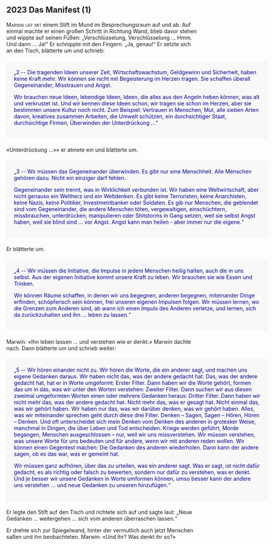 ## **2023** Das Manifest (1)

<span style="font-variant:small-caps;">Marwin lief mit</span> einem Stift im Mund im Besprechungsraum auf und ab.
Auf einmal machte er einen großen Schritt in Richtung Wand, blieb davor stehen und wippte auf seinen Füßen: „Verschlüsselung, Verschlüsselung ... Hmm.
Und dann ... Ja!“ Er schnippte mit den Fingern.
„Ja, genau!“ Er setzte sich an den Tisch, blätterte um und schrieb:

<div style="background-color: #f8f8f8; color: darkblue; padding: 20px; margin: 20px 0; width: 650px;">
„2 -- Die tragenden Ideen unserer Zeit, Wirtschaftswachstum, Geldgewinn und Sicherheit, haben keine Kraft mehr. Wir können sie nicht mit Begeisterung im Herzen tragen.
Sie schaffen überall Gegeneinander, Misstrauen und Angst.

Wir brauchen neue Ideen, lebendige Ideen, Ideen, die alles aus den Angeln heben können, was alt und verkrustet ist. Und wir kennen diese Ideen schon, wir tragen sie schon im Herzen, aber sie bestimmen unsere Kultur noch nicht. Zum Beispiel: Vertrauen in Menschen, Mut, alle sieben Arten davon, kreatives zusammen Arbeiten, die Umwelt schützen, ein
durchsichtiger Staat, durchsichtige Firmen, Überwinden der Unterdrückung ...“
</div>

«Unterdrückung ...»» er atmete ein und blätterte um.

<div style="background-color: #f8f8f8; color: darkblue; padding: 20px; margin: 20px 0; width: 650px;">
„3 -- Wir müssen das Gegeneinander überwinden. Es gibt nur eine Menschheit. Alle Menschen gehören dazu. Nicht ein einziger darf fehlen.

Gegeneinander sein trennt, was in Wirklichkeit verbunden ist. Wir haben eine Weltwirtschaft, aber nicht genauso ein Weltherz und ein Weltdenken. Es gibt keine Terroristen, keine Anarchisten, keine Nazis, keine Politiker, Investmentbanker oder Soldaten. Es gib nur Menschen, die geblendet sind vom Gegeneinander, die andere Menschen töten, vergewaltigen, einschüchtern, missbrauchen, unterdrücken, manipulieren oder Shitstorms in Gang setzen, weil sie selbst Angst haben, weil sie blind sind ... vor Angst. Angst kann man heilen - aber immer nur die eigene.“
</div>
Er blätterte um.

<div style="background-color: #f8f8f8; color: darkblue; padding: 20px; margin: 20px 0; width: 650px;">
„4 -- Wir müssen die Initiative, die Impulse in jedem Menschen heilig halten, auch die in uns selbst. Aus der eigenen Initiative kommt unsere Kraft zu leben. Wir brauchen sie wie Essen und Trinken.

Wir können Räume schaffen, in denen wir uns begegnen, anderen begegnen, miteinander Dinge erfinden, schöpferisch sein können, frei unseren eigenen Impulsen folgen. Wir müssen lernen, wo die Grenzen zum Anderen sind, ab wann ich einen Impuls des Anderen verletze, und lernen, sich da zurückzuhalten und ihn ... leben zu lassen.“
</div>

Marwin: «Ihn leben lassen ... und verstehen wie er denkt.»
Marwin dachte nach.
Dann blätterte um und schrieb weiter:

<div style="background-color: #f8f8f8; color: darkblue; padding: 20px; margin: 20px 0; width: 650px;">
„5 -- Wir hören einander nicht zu.
Wir hören die Worte, die ein anderer sagt, und machen uns eigene Gedanken daraus.
Wir haben nicht das, was der andere gedacht hat.
Das, was der andere gedacht hat, hat er in Worte umgeformt: Erster Filter.
Dann haben wir die Worte gehört, formen das um in das, was wir unter den Worten verstehen: Zweiter Filter.
Dann suchen wir aus diesen zweimal umgeformten Worten einen oder mehrere Gedanken heraus: Dritter Filter.
Dann haben wir nicht mehr das, was der andere gedacht hat.
Nicht mehr das, was er gesagt hat.
Nicht einmal das, was wir gehört haben.
Wir haben nur das, was wir darüber denken, was wir gehört haben.
Alles, was wir miteinander sprechen geht durch diese drei Filter.
Denken – Sagen, Sagen – Hören, Hören – Denken.
Und oft unterscheidet sich mein Denken vom Denken des anderen in grotesker Weise, manchmal in Dingen, die über Leben und Tod entscheiden.
Kriege werden geführt, Morde begangen, Menschen ausgeschlossen – nur, weil wir uns missverstehen.
Wir müssen verstehen, was unsere Worte für uns bedeuten und für andere, wenn wir mit anderen reden wollen.
Wir können einen Gegentest machen: Die Gedanken des anderen wiederholen.
Dann kann der andere sagen, ob es das war, was er gemeint hat.

Wir müssen ganz aufhören, über das zu urteilen, was ein anderer sagt.
Was er sagt, ist nicht dafür gedacht, es als richtig oder falsch zu bewerten, sondern nur dafür zu verstehen, was er denkt.
Und je besser wir unsere Gedanken in Worte umformen können, umso besser kann der andere uns verstehen ... und neue Gedanken zu unseren hinzufügen.“
</div>

Er legte den Stift auf den Tisch und richtete sich auf und sagte laut: „Neue Gedanken ... weitergehen ... sich vom anderen überraschen lassen.“

Er drehte sich zur Spiegelwand, hinter der vermutlich auch jetzt Menschen saßen und ihn beobachteten.
Marwin: «Und ihr? Was denkt ihr so?»
